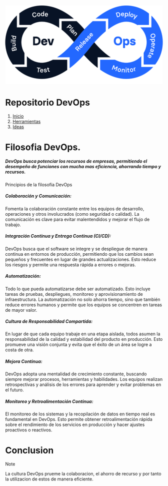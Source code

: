 ![Filosofia](./img/Devopsfilosofia.webp)
# Repositorio DevOps
1. [Inicio](README.md)
2. [Herramientas](Herramientas.md)
3. [Ideas](Ideas.md)
# Filosofia DevOps.
<p align="justify">  
  
##### DevOps busca potenciar los recursos de empresas, permitiendo el desempeño de funciones con mucha mas eficiencia, ahorrando tiempo y recursos.

Principios de la filosofía DevOps
##### ***Colaboración y Comunicación:***
Fomenta la colaboración constante entre los equipos de desarrollo, operaciones y otros involucrados (como seguridad o calidad). La comunicación es clave para evitar malentendidos y mejorar el flujo de trabajo.
##### ***Integración Continua y Entrega Continua (CI/CD):***

DevOps busca que el software se integre y se despliegue de manera continua en entornos de producción, permitiendo que los cambios sean pequeños y frecuentes en lugar de grandes actualizaciones. Esto reduce los riesgos y permite una respuesta rápida a errores o mejoras.
##### ***Automatización:***

Todo lo que pueda automatizarse debe ser automatizado. Esto incluye tareas de pruebas, despliegues, monitoreo y aprovisionamiento de infraestructura. La automatización no solo ahorra tiempo, sino que también reduce errores humanos y permite que los equipos se concentren en tareas de mayor valor.
##### ***Cultura de Responsabilidad Compartida:***

En lugar de que cada equipo trabaje en una etapa aislada, todos asumen la responsabilidad de la calidad y estabilidad del producto en producción. Esto promueve una visión conjunta y evita que el éxito de un área se logre a costa de otra.
##### ***Mejora Continua:***

DevOps adopta una mentalidad de crecimiento constante, buscando siempre mejorar procesos, herramientas y habilidades. Los equipos realizan retrospectivas y análisis de los errores para aprender y evitar problemas en el futuro.
##### ***Monitoreo y Retroalimentación Continua:***

El monitoreo de los sistemas y la recopilación de datos en tiempo real es fundamental en DevOps. Esto permite obtener retroalimentación rápida sobre el rendimiento de los servicios en producción y hacer ajustes proactivos o reactivos.
>
# Conclusion
> [!NOTE]
> La cultura DevOps prueme la colaboracion, el ahorro de recurso y por tanto la utilizacion de estos de manera eficiente.
